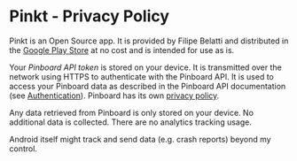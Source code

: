 # Pinkt - Privacy Policy

Pinkt is an Open Source app. It is provided by Filipe Belatti and distributed in the [Google Play Store](https://play.google.com/store/apps/details?id=com.fibelatti.pinboard) at no cost and is intended for use as is.

Your _Pinboard API token_ is stored on your device. It is transmitted over the network using HTTPS to authenticate with the Pinboard API. It is used to access your Pinboard data as described in the Pinboard API documentation (see [Authentication](https://pinboard.in/api/)). Pinboard has its own [privacy policy](https://pinboard.in/privacy/).

Any data retrieved from Pinboard is only stored on your device. No additional data is collected. There are no analytics tracking usage.

Android itself might track and send data (e.g. crash reports) beyond my control.
